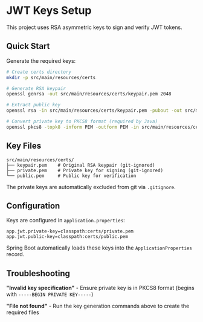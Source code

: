 # JWT Keys Setup

This project uses RSA asymmetric keys to sign and verify JWT tokens.

## Quick Start

Generate the required keys:

```bash
# Create certs directory
mkdir -p src/main/resources/certs

# Generate RSA keypair
openssl genrsa -out src/main/resources/certs/keypair.pem 2048

# Extract public key
openssl rsa -in src/main/resources/certs/keypair.pem -pubout -out src/main/resources/certs/public.pem

# Convert private key to PKCS8 format (required by Java)
openssl pkcs8 -topk8 -inform PEM -outform PEM -in src/main/resources/certs/keypair.pem -out src/main/resources/certs/private.pem -nocrypt
```

## Key Files

```
src/main/resources/certs/
├── keypair.pem    # Original RSA keypair (git-ignored)
├── private.pem    # Private key for signing (git-ignored)
└── public.pem     # Public key for verification
```

The private keys are automatically excluded from git via `.gitignore`.

## Configuration

Keys are configured in `application.properties`:

```properties
app.jwt.private-key=classpath:certs/private.pem
app.jwt.public-key=classpath:certs/public.pem
```

Spring Boot automatically loads these keys into the `ApplicationProperties` record.

## Troubleshooting

**"Invalid key specification"** - Ensure private key is in PKCS8 format (begins with `-----BEGIN PRIVATE KEY-----`)

**"File not found"** - Run the key generation commands above to create the required files
